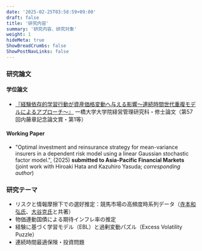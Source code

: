 ```yaml
---
date: '2025-02-25T03:58:59+09:00'
draft: false
title: '研究内容'
summary: '研究内容、研究対象'
weight: 1
hideMeta: true
ShowBreadCrumbs: false
ShowPostNavLinks: false
---
```


### 研究論文   
#### 学位論文
- [『経験依存的学習行動が資産価格変動へ与える影響〜連続時間世代重複モデルによるアプローチ〜』](https://www.dropbox.com/scl/fi/klhg5x6qh0q4ok3dt99j6/EBL20250110.pdf?rlkey=8646kznzvptmn7k8bwoiw1rd1&st=uv7bho26&dl=0) 一橋大学大学院経営管理研究科・修士論文（第57回内藤章記念論文賞・第1等）

#### Working Paper      
- "Optimal investment and reinsurance strategy for mean-variance insurers in a dependent risk model using a linear Gaussian stochastic factor model.", (2025) **submitted to Asia-Pacific Financial Markets** (joint work with Hiroaki Hata and Kazuhiro Yasuda; *corresponding author*)


### 研究テーマ    
- リスクと情報摩擦下での選好推定：競馬市場の高頻度時系列データ（[寺本和弘氏](https://sites.google.com/view/kazuhiroteramoto/home)、[大谷克氏](https://sites.google.com/site/suguruotaniecon)と共著）
- 物価連動国債による期待インフレ率の推定   
- 経験に基づく学習モデル（EBL）と過剰変動パズル（Excess Volatility Puzzle）
- 連続時間最適保険・投資問題
